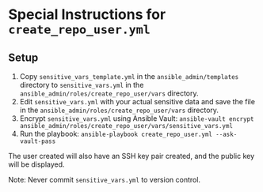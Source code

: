 # Special Instructions for `create_repo_user.yml`

## Setup
1. Copy `sensitive_vars_template.yml` in the `ansible_admin/templates` directory to `sensitive_vars.yml` in the `ansible_admin/roles/create_repo_user/vars` directory.
2. Edit `sensitive_vars.yml` with your actual sensitive data and save the file in the `ansible_admin/roles/create_repo_user/vars` directory.
3. Encrypt `sensitive_vars.yml` using Ansible Vault:
`ansible-vault encrypt ansible_admin/roles/create_repo_user/vars/sensitive_vars.yml`
4. Run the playbook:
`ansible-playbook create_repo_user.yml --ask-vault-pass`

The user created will also have an SSH key pair created, and the public key will be displayed.

Note: Never commit `sensitive_vars.yml` to version control.